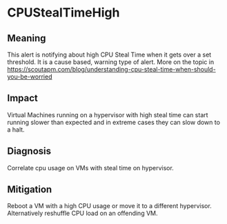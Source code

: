 # CPUStealTimeHigh

## Meaning

This alert is notifying about high CPU Steal Time when it gets over a set threshold. It is a cause based, warning type
of alert. More on the topic in https://scoutapm.com/blog/understanding-cpu-steal-time-when-should-you-be-worried

## Impact

Virtual Machines running on a hypervisor with high steal time can start running slower than expected and in extreme
cases they can slow down to a halt.

## Diagnosis

Correlate cpu usage on VMs with steal time on hypervisor.

## Mitigation

Reboot a VM with a high CPU usage or move it to a different hypervisor. Alternatively reshuffle CPU load on an offending
VM.

